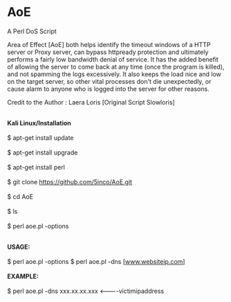 # AoE
A Perl DoS Script

Area of Effect [AoE] both helps identify the timeout windows of a HTTP server or Proxy server, can bypass httpready protection and ultimately performs a fairly low bandwidth denial of service.  It has the added benefit of allowing the server to come back at any time (once the program is killed), and not spamming the logs excessively.  It also keeps the load nice and low on the target server, so other vital processes don't die unexpectedly, or cause alarm to anyone who is logged into the server for other reasons.

Credit to the Author : Laera Loris [Original Script Slowloris]

<br><b>Kali Linux/Installation</b></br>
<br>$ apt-get install update</br>
<br>$ apt-get install upgrade</br>
<br>$ apt-get install perl</br>
<br>$ git clone https://github.com/5inco/AoE.git</br>
<br>$ cd AoE</br>
<br>$ ls</br>
<br>$ perl aoe.pl -options</br>

<br><b>USAGE:</b></br>
<br>$ perl aoe.pl -options
$ perl aoe.pl -dns [www.websiteip.com]</br>
<br><b>EXAMPLE:</b></br>
<br>$ perl aoe.pl -dns xxx.xx.xx.xxx <----victimipaddress</br>
